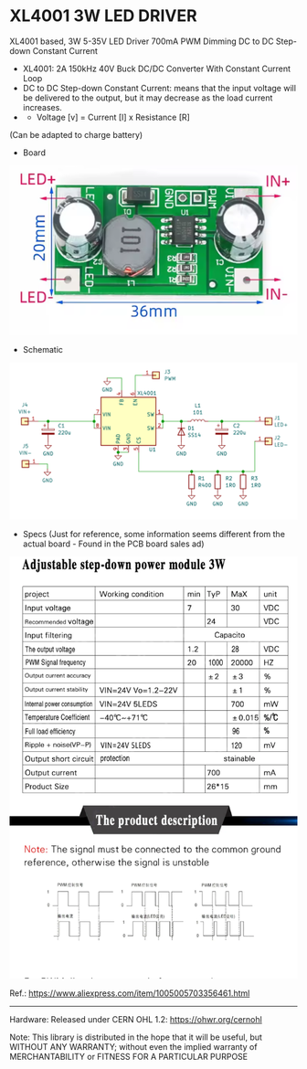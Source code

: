 # XL4001 3W LED DRIVER
XL4001 based, 3W 5-35V LED Driver 700mA PWM Dimming DC to DC Step-down Constant Current
- XL4001: 2A 150kHz 40V Buck DC/DC Converter With Constant Current Loop
- DC to DC Step-down Constant Current: means that the input voltage will be delivered to the output, but it may decrease as the load current increases.
- - Voltage [v] = Current [I] x Resistance [R]

(Can be adapted to charge battery)

- Board

![img](https://raw.githubusercontent.com/rtek1000/XL4001_3W_LED_DRIVER/refs/heads/main/LED%20DRIVER%20700mA%20XL4001.png)

- Schematic

![img](https://raw.githubusercontent.com/rtek1000/XL4001_3W_LED_DRIVER/refs/heads/main/LED%20DRIVER%20700mA%20XL4001_SCH.png)

- Specs (Just for reference, some information seems different from the actual board - Found in the PCB board sales ad)

![img](https://raw.githubusercontent.com/rtek1000/XL4001_3W_LED_DRIVER/refs/heads/main/Specs.png)


Ref.: https://www.aliexpress.com/item/1005005703356461.html

-----

Hardware:
Released under CERN OHL 1.2: https://ohwr.org/cernohl

Note: This library is distributed in the hope that it will be useful, but WITHOUT ANY WARRANTY; without even the implied warranty of MERCHANTABILITY or FITNESS FOR A PARTICULAR PURPOSE
